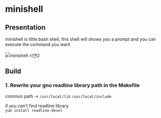 # minishell

## Presentation
minishell is little bash shell, this shell will shows you a prompt and you can execute the command you want  
<br/>
![minishell 시연2](https://user-images.githubusercontent.com/79124915/194973966-24d94a70-093f-45df-bcd3-8b58a0648745.jpg)
<br/>

## Build
### 1. Rewrite your gnu readline library path in the Makefile  
common path ->
`/usr/local/lib` 
`/usr/local/include`


if you can't find readline library  
`yum install readline-devel`



